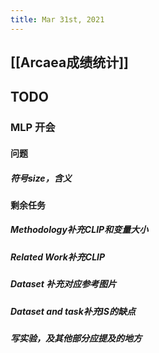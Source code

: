 ```yaml
---
title: Mar 31st, 2021
---
```


## [[Arcaea成绩统计]]
## TODO
### MLP 开会
#### 问题
##### 符号size，含义
#### 剩余任务
##### Methodology补充CLIP和变量大小
##### Related Work补充CLIP
##### Dataset 补充对应参考图片
##### Dataset and task补充IS的缺点
##### 写实验，及其他部分应提及的地方
